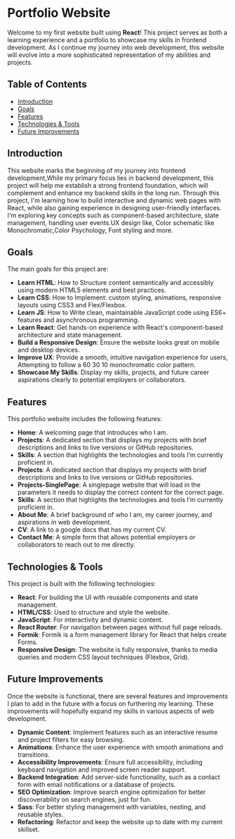 # Portfolio Website

Welcome to my first website built using **React**! This project serves as both a learning experience and a portfolio to showcase my skills in frontend development. As I continue my journey into web development, this website will evolve into a more sophisticated representation of my abilities and projects.

## Table of Contents
- [Introduction](#introduction)
- [Goals](#goals)
- [Features](#features)
- [Technologies & Tools](#technologies-tools)
- [Future Improvements](#future-improvements)

## Introduction
This website marks the beginning of my journey into frontend development,While my primary focus lies in backend development, this project will help me establish a strong frontend foundation, which will complement and enhance my backend skills in the long run.
Through this project, I'm learning how to build interactive and dynamic web pages with React, while also gaining experience in designing user-friendly interfaces. I'm exploring key concepts such as component-based architecture, state management, handling user events.UX design like, Color schematic like Monochromatic,Color Psychology, Font styling and more.

## Goals

The main goals for this project are:

- **Learn HTML**: How to Structure content semantically and accessibly using modern HTML5 elements and best practices.
- **Learn CSS**: How to Implement: custom styling, animations, responsive layouts using CSS3 and Flex/Flexbox.
- **Learn JS**: How to Write clean, maintainable JavaScript code using ES6+ features and asynchronous programming.
- **Learn React**: Get hands-on experience with React's component-based architecture and state management.
- **Build a Responsive Design**: Ensure the website looks great on mobile and desktop devices.
- **Improve UX**: Provide a smooth, intuitive navigation experience for users, Attempting to follow a 60 30 10  monochromatic  color pattern.
- **Showcase My Skills**: Display my skills, projects, and future career aspirations clearly to potential employers or collaborators.

## Features

This portfolio website includes the following features:

- **Home**: A welcoming page that introduces who I am.
- **Projects**: A dedicated section that displays my projects with brief descriptions and links to live versions or GitHub repositories.
- **Skills**: A section that highlights the technologies and tools I’m currently proficient in.
- **Projects**: A dedicated section that displays my projects with brief descriptions and links to live versions or GitHub repositories.
- **Projects-SinglePage**: A singlepage website that will load in the parameters it needs to display the correct content for the correct page. 
- **Skills**: A section that highlights the technologies and tools I’m currently proficient in.
- **About Me**: A brief background of who I am, my career journey, and aspirations in web development.
- **CV**: A link to a google docs that has my current CV.
- **Contact Me**: A simple form that allows potential employers or collaborators to reach out to me directly.

## Technologies & Tools

This project is built with the following technologies:

- **React**: For building the UI with reusable components and state management.
- **HTML/CSS**: Used to structure and style the website.
- **JavaScript**: For interactivity and dynamic content.
- **React Router**: For navigation between pages without full page reloads.
- **Formik**: Formik is a form management library for React that helps create Forms.
- **Responsive Design**: The website is fully responsive, thanks to media queries and modern CSS layout techniques (Flexbox, Grid).

## Future Improvements

Once the website is functional, there are several features and improvements I plan to add in the future with a focus on furthering my learning. These improvements will hopefully expand my skills in various aspects of web development.

- **Dynamic Content**: Implement features such as an interactive resume and project filters for easy browsing.
- **Animations**: Enhance the user experience with smooth animations and transitions.
- **Accessibility Improvements**: Ensure full accessibility, including keyboard navigation and improved screen reader support.
- **Backend Integration**: Add server-side functionality, such as a contact form with email notifications or a database of projects.
- **SEO Optimization**: Improve search engine optimization for better discoverability on search engines, just for fun.
- **Sass**: For better styling management with variables, nesting, and reusable styles.
- **Refactoring**: Refactor and keep the website up to date with my current skillset.
